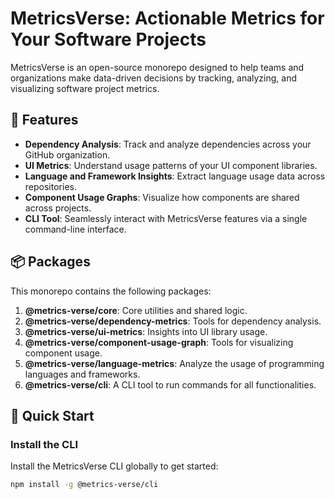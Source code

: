 # MetricsVerse: Actionable Metrics for Your Software Projects

MetricsVerse is an open-source monorepo designed to help teams and organizations make data-driven decisions by tracking, analyzing, and visualizing software project metrics.

## 🔑 Features

- **Dependency Analysis**: Track and analyze dependencies across your GitHub organization.
- **UI Metrics**: Understand usage patterns of your UI component libraries.
- **Language and Framework Insights**: Extract language usage data across repositories.
- **Component Usage Graphs**: Visualize how components are shared across projects.
- **CLI Tool**: Seamlessly interact with MetricsVerse features via a single command-line interface.

## 📦 Packages

This monorepo contains the following packages:

1. **@metrics-verse/core**: Core utilities and shared logic.
2. **@metrics-verse/dependency-metrics**: Tools for dependency analysis.
3. **@metrics-verse/ui-metrics**: Insights into UI library usage.
4. **@metrics-verse/component-usage-graph**: Tools for visualizing component usage.
5. **@metrics-verse/language-metrics**: Analyze the usage of programming languages and frameworks.
6. **@metrics-verse/cli**: A CLI tool to run commands for all functionalities.

## 🚀 Quick Start

### Install the CLI

Install the MetricsVerse CLI globally to get started:

```bash
npm install -g @metrics-verse/cli
```
